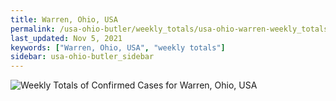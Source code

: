 ```yaml
---
title: Warren, Ohio, USA
permalink: /usa-ohio-butler/weekly_totals/usa-ohio-warren-weekly_totals.html
last_updated: Nov 5, 2021
keywords: ["Warren, Ohio, USA", "weekly totals"]
sidebar: usa-ohio-butler_sidebar
---
```


![Weekly Totals of Confirmed Cases for Warren, Ohio, USA](/covid_tracker/images/graphs/usa-ohio-warren-weekly_totals_graph.png)
